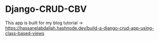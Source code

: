 # Django-CRUD-CBV
This app is built for my blog tutorial -> https://hassanelabdallah.hashnode.dev/build-a-django-crud-app-using-class-based-views
